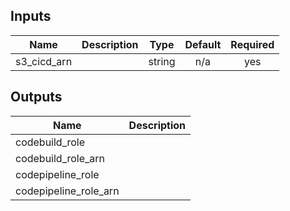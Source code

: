 ## Inputs

| Name | Description | Type | Default | Required |
|------|-------------|:----:|:-----:|:-----:|
| s3\_cicd\_arn |  | string | n/a | yes |

## Outputs

| Name | Description |
|------|-------------|
| codebuild\_role |  |
| codebuild\_role\_arn |  |
| codepipeline\_role |  |
| codepipeline\_role\_arn |  |

